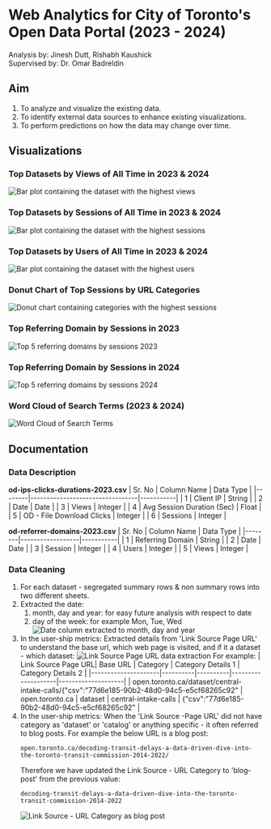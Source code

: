 # Web Analytics for City of Toronto's Open Data Portal (2023 - 2024)
Analysis by: Jinesh Dutt, Rishabh Kaushick
<br>Supervised by: Dr. Omar Badreldin

## Aim
1. To analyze and visualize the existing data.
2. To identify external data sources to enhance existing visualizations.
3. To perform predictions on how the data may change over time.

## Visualizations
### Top Datasets by Views of All Time in 2023 & 2024
![Bar plot containing the dataset with the highest views](./screenshots/Top_10_Dataset_Views.png)
### Top Datasets by Sessions of All Time in 2023 & 2024
![Bar plot containing the dataset with the highest sessions](./screenshots/Top_10_Dataset_Sessions.png)
### Top Datasets by Users of All Time in 2023 & 2024
![Bar plot containing the dataset with the highest users](./screenshots/Top_10_Dataset_Users.png)
### Donut Chart of Top Sessions by URL Categories
![Donut chart containing categories with the highest sessions](./screenshots/Donut_chart_URLCategory_Sessions.png)
### Top Referring Domain by Sessions in 2023
![Top 5 referring domains by sessions 2023](./screenshots/Top5_Referring_Domains_Sessions_2023.png)
### Top Referring Domain by Sessions in 2024
![Top 5 referring domains by sessions 2024](./screenshots/Top5_Referring_Domains_Sessions_2024.png)
### Word Cloud of Search Terms (2023 & 2024)
![Word Cloud of Search Terms](./screenshots/Word_Cloud_Search_Term.png)

## Documentation
### Data Description
**od-ips-clicks-durations-2023.csv**
| Sr. No | Column Name                     | Data Type |
|--------|---------------------------------|-----------|
| 1      | Client IP                       | String    |
| 2      | Date                            | Date      |
| 3      | Views                           | Integer   |
| 4      | Avg Session Duration (Sec)      | Float     |
| 5      | OD - File Download Clicks       | Integer   |
| 6      | Sessions                        | Integer   |

**od-referrer-domains-2023.csv**
| Sr. No | Column Name      | Data Type |
|--------|------------------|-----------|
| 1      | Referring Domain | String   |
| 2      | Date             | Date      |
| 3      | Session          | Integer   |
| 4      | Users            | Integer   |
| 5      | Views            | Integer   |


### Data Cleaning
1. For each dataset - segregated summary rows & non summary rows into two different sheets.
2. Extracted the date:
   1. month, day and year: for easy future analysis with respect to date
   2. day of the week: for example Mon, Tue, Wed
   ![Date column extracted to month, day and year](./screenshots/data_cleaning_date_columns.png)
3. In the user-ship metrics: Extracted details from 'Link Source Page URL' to understand the base url, which web page is visited, and if it a dataset - which dataset:
![Link Source Page URL data extraction](./screenshots/data_cleaning_usership_url_cleanup.png)
For example:
    | Link Source Page URL| Base URL | Category | Category Details 1 | Category Details 2 |
    |---------------------|----------|----------|--------------------|--------------------|
    | open.toronto.ca/dataset/central-intake-calls/{"csv":"77d6e185-90b2-48d0-94c5-e5cf68265c92" |  open.toronto.ca | dataset | central-intake-calls | {"csv":"77d6e185-90b2-48d0-94c5-e5cf68265c92" |
4. In the user-ship metrics: When the 'Link Source -Page URL' did not have category as 'dataset' or 'catalog' or anything specific - it often referred to blog posts. For example the below URL is a blog post:
    ```
    open.toronto.ca/decoding-transit-delays-a-data-driven-dive-into-the-toronto-transit-commission-2014-2022/ 
    ``` 
    Therefore we have updated the Link Source - URL Category to 'blog-post' from the previous value:
     ```
     decoding-transit-delays-a-data-driven-dive-into-the-toronto-transit-commission-2014-2022
     ```
    ![Link Source - URL Category as blog post](./screenshots/data_cleaning_usership_blog_post.png)
